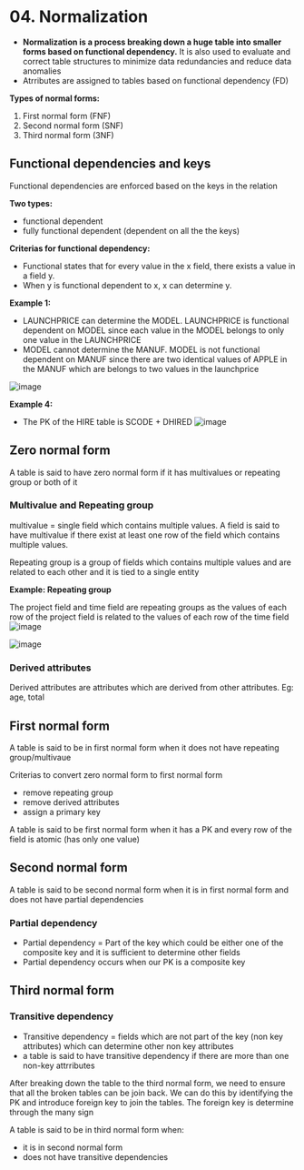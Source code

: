 # 04. Normalization
- **Normalization is a process breaking down a huge table into smaller forms based on functional dependency.** It is also used to evaluate and correct table structures to minimize data redundancies and reduce data anomalies
- Atrributes are assigned to tables based on functional dependency (FD)

**Types of normal forms:**
1. First normal form (FNF)
2. Second normal form (SNF)
3. Third normal form (3NF)

## Functional dependencies and keys
Functional dependencies are enforced based on the keys in the relation

**Two types:**
- functional dependent 
- fully functional dependent (dependent on all the the keys)

**Criterias for functional dependency:**
- Functional states that for every value in the x field, there exists a value in a field y.
- When y is functional dependent to x, x can determine y.

**Example 1:**
- LAUNCHPRICE can determine the MODEL. LAUNCHPRICE is functional dependent on MODEL since each value in the MODEL belongs to only one value in the LAUNCHPRICE
- MODEL cannot determine the MANUF. MODEL is not functional dependent on MANUF since there are two identical values of APPLE in the MANUF which are belongs to two values in the launchprice

![image](https://github.com/Fong20/Learning-repository/assets/150316121/6bbaf810-db65-478e-8ff0-a38afa50b06c)


**Example 4:**
- The PK of the HIRE table is SCODE + DHIRED
![image](https://github.com/Fong20/Learning-repository/assets/150316121/ac2b92b4-aaa2-4df5-a4ea-1077647b01b3)

## Zero normal form
A table is said to have zero normal form if it has multivalues or repeating group or both of it

  ### Multivalue and Repeating group
  multivalue = single field which contains multiple values. A field is said to have multivalue if there exist at least one row of the field which contains multiple values.
  
  Repeating group is a group of fields which contains multiple values and are related to each other and it is tied to a single entity 
  
  **Example: Repeating group**
  
  The project field and time field are repeating groups as the values of each row of the project field is related to the values of each row of the time field
  ![image](https://github.com/Fong20/Learning-repository/assets/150316121/f155ab87-1b2c-4ac2-b04d-48dea160cbc6)
  
  ![image](https://github.com/Fong20/Learning-repository/assets/150316121/4f798a93-c16a-4faa-afa5-c1e6255c9fc5)
  
  ### Derived attributes
  Derived attributes are attributes which are derived from other attributes. Eg: age, total

## First normal form 
A table is said to be in first normal form when it does not have repeating group/multivaue

Criterias to convert zero normal form to first normal form
  - remove repeating group
  - remove derived attributes
  - assign a primary key

  A table is said to be first normal form when it has a PK and every row of the field is atomic (has only one value)

## Second normal form
A table is said to be second normal form when it is in first normal form and does not have partial dependencies

  ### Partial dependency
  - Partial dependency = Part of the key which could be either one of the composite key and it is sufficient to determine other fields
  - Partial dependency occurs when our PK is a composite key

## Third normal form

### Transitive dependency
- Transitive dependency = fields which are not part of the key (non key attributes) which can determine other non key attributes
- a table is said to have transitive dependency if there are more than one non-key attrributes

After breaking down the table to the third normal form, we need to ensure that all the broken tables can be join back. We can do this by identifying the PK and introduce foreign key to join the tables. The foreign key is determine through the many sign

A table is said to be in third normal form when:
- it is in second normal form
- does not have transitive dependencies
